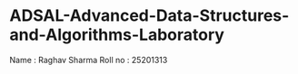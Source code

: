 # ADSAL-Advanced-Data-Structures-and-Algorithms-Laboratory

Name : Raghav Sharma
Roll no : 25201313
